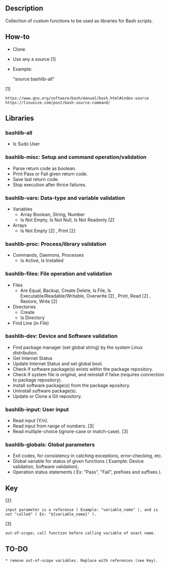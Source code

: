 ## Description
Collection of custom functions to be used as libraries for Bash scripts.

## How-to
* Clone
* Use any a source [1]
* Example:

    "source bashlib-all"

[1]

    https://www.gnu.org/software/bash/manual/bash.html#index-source
    https://linuxize.com/post/bash-source-command/


## Libraries
### bashlib-all
* Is Sudo User

### bashlib-misc: Setup and command operation/validation
* Parse return code as boolean.
* Print Pass or Fail given return code.
* Save last return code.
* Stop execution after thrice failures.

### bashlib-vars: Data-type and variable validation
* Variables
    * Array Boolean, String, Number
    * Is Not Empty, Is Not Null, Is Not Readonly [2]
* Arrays
    * Is Not Empty [2] , Print [2]

### bashlib-proc: Process/library validation
* Commands, Daemons, Processes
    * Is Active, Is Installed

### bashlib-files: File operation and validation
* Files
    * Are Equal, Backup, Create Delete, Is File, Is Executable/Readable/Writable, Overwrite [2] , Print, Read [2] , Restore, Write [2]
* Directories
    * Create
    * Is Directory
* Find Line (in File)

### bashlib-dev: Device and Software validation
* Find package manager (set global string) by the system Linux distribution.
* Get Internet Status
* Update Internet Status and set global bool.
* Check if software package(s) exists within the package repository.
* Check if system file is original, and reinstall if false (requires connection to package repository).
* Install software package(s) from the package epository.
* Uninstall software package(s).
* Update or Clone a Git repository.

### bashlib-input: User input
* Read input (Y/n).
* Read input from range of numbers. [3]
* Read multiple-choice (ignore-case or match-case). [3]

### bashlib-globals: Global parameters
* Exit codes, for consistency in catching exceptions, error-checking, etc.
* Global variable for status of given functions ( Example: Device validation, Software validation).
* Operation status statements ( Ex: "Pass", "Fail", prefixes and suffixes ).

## Key
[2]

    input parameter is a reference ( Example: "variable_name" ), and is not "called" ( Ex: "${variable_name}" ).
[3]

    out-of-scope; call function before calling variable of exact name.

## TO-DO
    * remove out-of-scope variables. Replace with references (see Key).